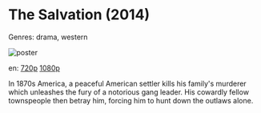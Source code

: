 # The Salvation (2014)

Genres: drama, western

![poster](http://image.tmdb.org/t/p/w500/b8uBcz6CgXOUsZhf2Y4RLHCwk19.jpg)

en:
  [720p](magnet:?xt=urn:btih:9B3C51A6F8072A039DC0F43F175A9033DE518D04&tr=udp://glotorrents.pw:6969/announce&tr=udp://tracker.opentrackr.org:1337/announce&tr=udp://torrent.gresille.org:80/announce&tr=udp://tracker.openbittorrent.com:80&tr=udp://tracker.coppersurfer.tk:6969&tr=udp://tracker.leechers-paradise.org:6969&tr=udp://p4p.arenabg.ch:1337&tr=udp://tracker.internetwarriors.net:1337)
  [1080p](magnet:?xt=urn:btih:84DAF774A72513CDF97A401E7FD5F39BCDCDD827&tr=udp://glotorrents.pw:6969/announce&tr=udp://tracker.opentrackr.org:1337/announce&tr=udp://torrent.gresille.org:80/announce&tr=udp://tracker.openbittorrent.com:80&tr=udp://tracker.coppersurfer.tk:6969&tr=udp://tracker.leechers-paradise.org:6969&tr=udp://p4p.arenabg.ch:1337&tr=udp://tracker.internetwarriors.net:1337)
  


In 1870s America, a peaceful American settler kills his family's murderer which unleashes the fury of a notorious gang leader. His cowardly fellow townspeople then betray him, forcing him to hunt down the outlaws alone.